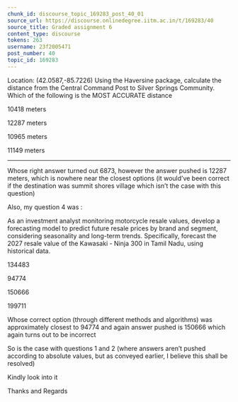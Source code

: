 ```yaml
---
chunk_id: discourse_topic_169283_post_40_01
source_url: https://discourse.onlinedegree.iitm.ac.in/t/169283/40
source_title: Graded assignment 6
content_type: discourse
tokens: 263
username: 23f2005471
post_number: 40
topic_id: 169283
---
```


 Location: (42.0587,-85.7226) Using the Haversine package, calculate the distance from the Central Command Post to Silver Springs Community. Which of the following is the MOST ACCURATE distance

10418 meters

12287 meters

10965 meters

11149 meters

---

Whose right answer turned out 6873, however the answer pushed is 12287 meters, which is nowhere near the closest options (it would’ve been correct if the destination was summit shores village which isn’t the case with this question)

Also, my question 4 was :

As an investment analyst monitoring motorcycle resale values, develop a forecasting model to predict future resale prices by brand and segment, considering seasonality and long-term trends. Specifically, forecast the 2027 resale value of the Kawasaki - Ninja 300 in Tamil Nadu, using historical data.

134483

94774

150666

199711

Whose correct option (through different methods and algorithms) was approximately closest to 94774 and again answer pushed is 150666 which again turns out to be incorrect

So is the case with questions 1 and 2 (where answers aren’t pushed according to absolute values, but as conveyed earlier, I believe this shall be resolved)

Kindly look into it

Thanks and Regards
